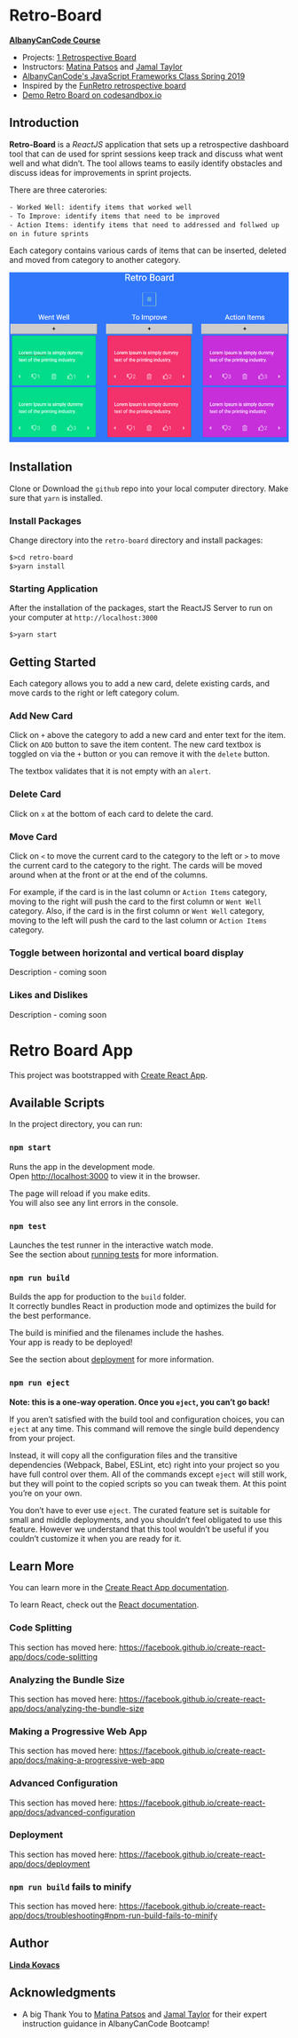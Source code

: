 # Retro-Board
**[AlbanyCanCode Course](https://albanycancode.org/)**
- Projects: [1 Retrospective Board](https://docs.google.com/document/d/1ePLNNU1BKLD9WByelb7WyfdGpntwhpDIKn0KkhGxboI/edit?usp=sharing)
- Instructors: [Matina Patsos](https://github.com/matinaspatsos) and [Jamal Taylor](https://github.com/Louis345)
- [AlbanyCanCode's JavaScript Frameworks Class Spring 2019](https://github.com/AlbanyCanCodeCourses/JavaScript2019)
- Inspired by the [FunRetro retrospective board](https://funretro.io)
- [Demo Retro Board on codesandbox.io](https://codesandbox.io/s/q706r0o5p6)

## Introduction

**Retro-Board** is a *ReactJS* application that sets up a retrospective dashboard tool that can de used for sprint sessions keep track and discuss what went well and what didn’t. The tool allows teams to easily identify obstacles and discuss ideas for improvements in sprint projects.

There are three caterories:

    - Worked Well: identify items that worked well
    - To Improve: identify items that need to be improved
    - Action Items: identify items that need to addressed and follwed up on in future sprints

Each category contains various cards of items that can be inserted, deleted and moved from category to another category.

![Retro Board](/src/boardExample.png)

## Installation

Clone or Download the `github` repo into your local computer directory. Make sure that `yarn` is installed.

### Install Packages

Change directory into the `retro-board` directory and install packages:

    $>cd retro-board
    $>yarn install

### Starting Application

After the installation of the packages, start the ReactJS Server to run on your computer at `http://localhost:3000`

    $>yarn start

## Getting Started

Each category allows you to add a new card, delete existing cards, and move cards to the right or left category colum.

### Add New Card

Click on `+` above the category to add a new card and enter text for the item. Click on `ADD` button to save the item content. The new card textbox is toggled on via the `+` button or you can remove it with the `delete` button.

The textbox validates that it is not empty with an `alert`.

### Delete Card

Click on `x` at the bottom of each card to delete the card.

### Move Card

Click on `<` to move the current card to the category to the left or `>` to move the current card to the category to the right. The cards will be moved around when at the front or at the end of the columns.

For example, if the card is in the last column or `Action Items` category, moving to the right will push the card to the first column or `Went Well` category. Also, if the card is in the first column or `Went Well` category, moving to the left will push the card to the last column or `Action Items` category.

### Toggle between horizontal and vertical board display
Description - coming soon

### Likes and Dislikes
Description - coming soon

# Retro Board App

This project was bootstrapped with [Create React App](https://github.com/facebook/create-react-app).

## Available Scripts

In the project directory, you can run:

### `npm start`

Runs the app in the development mode.<br>
Open [http://localhost:3000](http://localhost:3000) to view it in the browser.

The page will reload if you make edits.<br>
You will also see any lint errors in the console.

### `npm test`

Launches the test runner in the interactive watch mode.<br>
See the section about [running tests](https://facebook.github.io/create-react-app/docs/running-tests) for more information.

### `npm run build`

Builds the app for production to the `build` folder.<br>
It correctly bundles React in production mode and optimizes the build for the best performance.

The build is minified and the filenames include the hashes.<br>
Your app is ready to be deployed!

See the section about [deployment](https://facebook.github.io/create-react-app/docs/deployment) for more information.

### `npm run eject`

**Note: this is a one-way operation. Once you `eject`, you can’t go back!**

If you aren’t satisfied with the build tool and configuration choices, you can `eject` at any time. This command will remove the single build dependency from your project.

Instead, it will copy all the configuration files and the transitive dependencies (Webpack, Babel, ESLint, etc) right into your project so you have full control over them. All of the commands except `eject` will still work, but they will point to the copied scripts so you can tweak them. At this point you’re on your own.

You don’t have to ever use `eject`. The curated feature set is suitable for small and middle deployments, and you shouldn’t feel obligated to use this feature. However we understand that this tool wouldn’t be useful if you couldn’t customize it when you are ready for it.

## Learn More

You can learn more in the [Create React App documentation](https://facebook.github.io/create-react-app/docs/getting-started).

To learn React, check out the [React documentation](https://reactjs.org/).

### Code Splitting

This section has moved here: https://facebook.github.io/create-react-app/docs/code-splitting

### Analyzing the Bundle Size

This section has moved here: https://facebook.github.io/create-react-app/docs/analyzing-the-bundle-size

### Making a Progressive Web App

This section has moved here: https://facebook.github.io/create-react-app/docs/making-a-progressive-web-app

### Advanced Configuration

This section has moved here: https://facebook.github.io/create-react-app/docs/advanced-configuration

### Deployment

This section has moved here: https://facebook.github.io/create-react-app/docs/deployment

### `npm run build` fails to minify

This section has moved here: https://facebook.github.io/create-react-app/docs/troubleshooting#npm-run-build-fails-to-minify

## Author

**[Linda Kovacs](https://github.com/lindakovacs)**

## Acknowledgments

* A big Thank You to [Matina Patsos](https://github.com/matinaspatsos) and [Jamal Taylor](https://github.com/Louis345) for their expert instruction guidance in AlbanyCanCode Bootcamp!